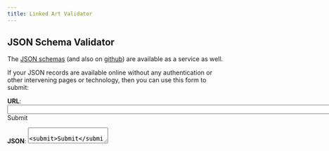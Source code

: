 ```yaml
---
title: Linked Art Validator
---
```


## JSON Schema Validator

The [JSON schemas](/api/1.0/schema_docs/) (and also on [github](https://github.com/linked-art/json-validator)) are available as a service as well.

If your JSON records are available online without any authentication or other intervening pages or technology, then you can use this form to submit:

<form action="https://vsn673i4axyqohvvtz6g5zdpne0hxouz.lambda-url.us-east-1.on.aws/validate" method="GET">
    <b>URL</b>: <input type="text" name="url" id="url" size="120" border="1px solid black" />
    <submit>Submit</submit>
</form>


<form action="https://vsn673i4axyqohvvtz6g5zdpne0hxouz.lambda-url.us-east-1.on.aws/validate" method="POST">
    <b>JSON</b>: <textarea type="text" name="json" id="json"/>
    <submit>Submit</submit>
</form>

## Other Validators

